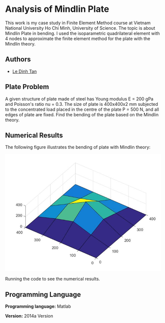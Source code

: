 
# Analysis of Mindlin Plate

This work is my case study in Finite Element Method course at Vietnam
National University Ho Chi Minh, University of Science. The topic is
about Mindlin Plate in bending. I used the isoparametric quadrilateral
element with 4 nodes to approximate the finite element method for
the plate with the Mindlin theory. 


## Authors

- [Le Dinh Tan](https://github.com/ledinhtan)


## Plate Problem

A given structure of plate made of steel has Young modulus E = 200
gPa and Poisson's ratio nu = 0.3. The size of plate is 400x400x2
mm subjected to the concentrated load placed in the centre of the
plate P = 500 N, and all edges of plate are fixed. Find the bending 
of the plate based on the Mindlin theory.

## Numerical Results

The following figure illustrates the bending of plate with Mindlin
theory:

![](Figure.jpg)

Running the code to see the numerical results.
## Programming Language

**Programming language:** Matlab

**Version:** 2014a Version